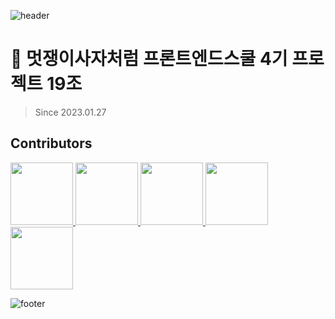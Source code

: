 ![header](https://capsule-render.vercel.app/api?type=waving&color=0:5F0080,100:FFFFFF)


# 🦁 멋쟁이사자처럼 프론트엔드스쿨 4기 프로젝트 19조
> Since 2023.01.27


## Contributors
<p>
  <a href="https://github.com/kyungseob7">
    <img src="https://github.com/kyungseob7.png" width="100">
  </a>
  <a href="https://github.com/no-support">
    <img src="https://github.com/no-support.png" width="100">
  </a>
  <a href="https://github.com/senasoon">
    <img src="https://github.com/senasoon.png" width="100">
  </a>
  <a href="https://github.com/ssw6750">
    <img src="https://github.com/ssw6750.png" width="100">
  </a>
  <a href="https://github.com/Juhee-Hwang">
    <img src="https://github.com/Juhee-Hwang.png" width="100">
  </a>
</p>

![footer](https://capsule-render.vercel.app/api?section=footer&type=waving&color=0:FFFFFF,100:5F0080)
